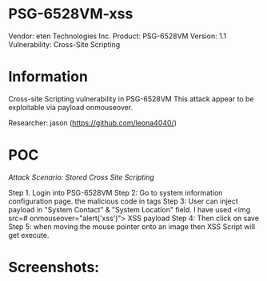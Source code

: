 # PSG-6528VM-xss

Vendor: eten Technologies Inc.
Product: PSG-6528VM
Version: 1.1
Vulnerability: Cross-Site Scripting

# Information

Cross-site Scripting vulnerability in  PSG-6528VM
This attack appear to be exploitable via payload onmouseover.

Researcher: jason (https://github.com/leona4040/)


# POC

*Attack Scenario: Stored Cross Site Scripting*

Step 1. Login into PSG-6528VM
Step 2: Go to system information configuration page.   the malicious code in tags 
Step 3: User can inject payload in "System Contact" & "System Location" field.
I have used &lt;img src=# onmouseover="alert('xss')"&gt; XSS payload
Step 4: Then click on save
Step 5: when moving the mouse pointer onto an image then XSS Script will get execute.


# Screenshots:

